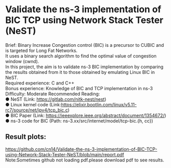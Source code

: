 # Validate the ns-3 implementation of BIC TCP using Network Stack Tester (NeST)

Brief: ​Binary Increase Congestion control (BIC) is a precursor to CUBIC and is targeted for
Long Fat Networks.    
It uses a binary search algorithm to find the optimal value of congestion
window (​cwnd​).   
In this project, the aim is to validate ns-3 BIC implementation by comparing
the results obtained from it to those obtained by emulating Linux BIC in NeST.   
Required experience:​ C and C++   
Bonus experience:​ Knowledge of BIC and TCP implementation in ns-3   
Difficulty:​ Moderate
Recommended Reading:   
● NeST (Link: ​https://gitlab.com/nitk-nest/nest​)    
● Linux kernel code (Link:https://elixir.bootlin.com/linux/v5.11-rc7/source/net/ipv4/tcp_bic.c​)   
● BIC Paper (Link: ​https://ieeexplore.ieee.org/abstract/document/1354672/​)   
● ns-3 code for BIC (Path: ns-3.xx/src/internet/model/tcp-bic.{h, cc})   


## Result plots:
https://github.com/cn14/Validate-the-ns-3-implementation-of-BIC-TCP-using-Network-Stack-Tester-NeST/blob/main/report.pdf   
Note:Sometimes github not loading pdf.please download pdf to see results.


